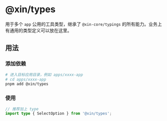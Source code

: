 # @xin/types

用于多个 `app` 公用的工具类型，继承了 `@xin-core/typings` 的所有能力。业务上有通用的类型定义可以放在这里。

## 用法

### 添加依赖

```bash
# 进入目标应用目录，例如 apps/xxxx-app
# cd apps/xxxx-app
pnpm add @xin/types
```

### 使用

```ts
// 推荐加上 type
import type { SelectOption } from '@xin/types';
```
